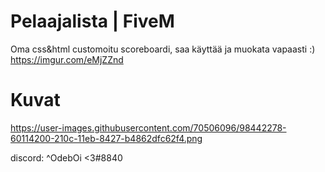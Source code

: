 # Pelaajalista | FiveM
Oma css&amp;html customoitu scoreboardi, saa käyttää ja muokata vapaasti :)
https://imgur.com/eMjZZnd

# Kuvat
https://user-images.githubusercontent.com/70506096/98442278-60114200-210c-11eb-8427-b4862dfc62f4.png

discord: ^OdebOi <3#8840

